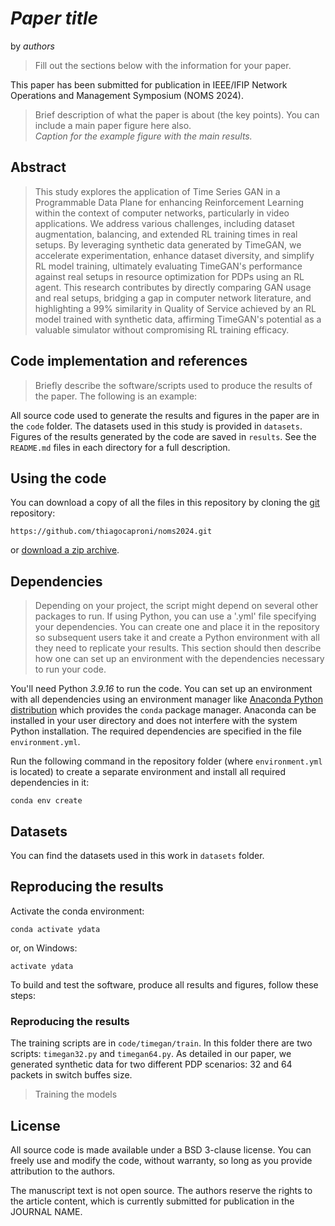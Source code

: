 # *Paper title*

by *authors*

> Fill out the sections below with the information for your paper.

This paper has been submitted for publication in IEEE/IFIP Network Operations and Management Symposium (NOMS 2024).

> Brief description of what the paper is about (the key points).
> You can include a main paper figure here also.  
*Caption for the example figure with the main results.*

## Abstract

> This study explores the application of Time Series GAN in a Programmable Data Plane for enhancing Reinforcement Learning within the context of computer networks, particularly in video applications. We address various challenges, including dataset augmentation, balancing, and extended RL training times in real setups. By leveraging synthetic data generated by TimeGAN, we accelerate experimentation, enhance dataset diversity, and simplify RL model training, ultimately evaluating TimeGAN's performance against real setups in resource optimization for PDPs using an RL agent. This research contributes by directly comparing GAN usage and real setups, bridging a gap in computer network literature, and highlighting a 99\% similarity in Quality of Service achieved by an RL model trained with synthetic data, affirming TimeGAN's potential as a valuable simulator without compromising RL training efficacy.

## Code implementation and references

> Briefly describe the software/scripts used to produce the results of the
> paper. The following is an example:

All source code used to generate the results and figures in the paper are in
the `code` folder.
The datasets used in this study is provided in `datasets`.
Figures of the results generated by the code are saved in `results`.
See the `README.md` files in each directory for a full description.

## Using the code

You can download a copy of all the files in this repository by cloning the
[git](https://git-scm.com/) repository:

    https://github.com/thiagocaproni/noms2024.git

or [download a zip archive](https://github.com/thiagocaproni/noms2024/archive/refs/heads/master.zip).

## Dependencies

> Depending on your project, the script might depend on several other packages
> to run. If using Python, you can use a '.yml' file specifying your dependencies.
> You can create one and place it in the repository so subsequent users take it
> and create a Python environment with all they need to replicate your results.
> This section should then describe how one can set up an environment with the
> dependencies necessary to run your code.

You'll need Python *3.9.16* to run the code.
You can set up an environment with all dependencies using an environment manager
like [Anaconda Python distribution](https://www.anaconda.com/download/) which
provides the `conda` package manager.
Anaconda can be installed in your user directory and does not interfere with
the system Python installation.
The required dependencies are specified in the file `environment.yml`.

Run the following command in the repository folder (where `environment.yml`
is located) to create a separate environment and install all required
dependencies in it:

    conda env create

## Datasets

You can find the datasets used in this work in `datasets` folder.

## Reproducing the results

Activate the conda environment:

    conda activate ydata

or, on Windows:

    activate ydata

To build and test the software, produce all results and figures, follow these steps:

### Reproducing the results

The training scripts are in `code/timegan/train`. In this folder there are two scripts: `timegan32.py` and `timegan64.py`. As detailed in our paper, we generated synthetic data for two different PDP scenarios: 32 and 64 packets in switch buffes size.

> Training the models

## License

All source code is made available under a BSD 3-clause license. You can freely
use and modify the code, without warranty, so long as you provide attribution
to the authors.

The manuscript text is not open source. The authors reserve the rights to the
article content, which is currently submitted for publication in the
JOURNAL NAME.
